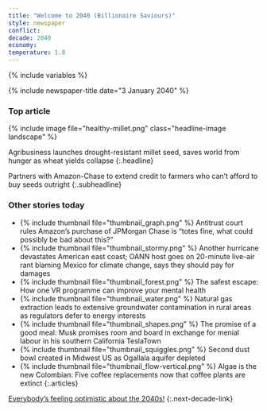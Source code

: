 ```yaml
---
title: "Welcome to 2040 (Billionaire Saviours)"
style: newspaper
conflict: 
decade: 2040
economy: 
temperature: 1.8
---
```


{% include variables %}

{% include newspaper-title date="3 January 2040" %}

### Top article

{% include image file="healthy-millet.png" class="headline-image landscape" %}

Agribusiness launches drought-resistant millet seed, saves world from hunger as wheat yields collapse
{:.headline}

Partners with Amazon-Chase to extend credit to farmers who can’t afford to buy seeds outright
{:.subheadline}

### Other stories today

- {% include thumbnail file="thumbnail_graph.png" %} Antitrust court rules Amazon’s purchase of JPMorgan Chase is “totes fine, what could possibly be bad about this?”
- {% include thumbnail file="thumbnail_stormy.png" %} Another hurricane devastates American east coast; OANN host goes on 20-minute live-air rant blaming Mexico for climate change, says they should pay for damages
- {% include thumbnail file="thumbnail_forest.png" %} The safest escape: How one VR programme can improve your mental health
- {% include thumbnail file="thumbnail_water.png" %} Natural gas extraction leads to extensive groundwater contamination in rural areas as regulators defer to energy interests
- {% include thumbnail file="thumbnail_shapes.png" %} The promise of a good meal: Musk promises room and board in exchange for menial labour in his southern California TeslaTown
- {% include thumbnail file="thumbnail_squiggles.png" %} Second dust bowl created in Midwest US as Ogallala aquifer depleted
- {% include thumbnail file="thumbnail_flow-vertical.png" %} Algae is the new Colombian: Five coffee replacements now that coffee plants are extinct
{:.articles}

[Everybody’s feeling optimistic about the 2040s!](chapter_refugee-crisis-and-billionaire-world.html)
{:.next-decade-link}

